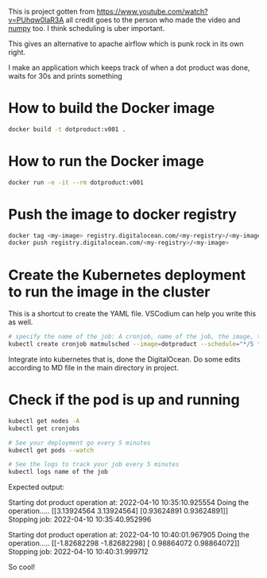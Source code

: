 This is project gotten from https://www.youtube.com/watch?v=PUhqw0laR3A all credit goes to the person who made the video and [numpy](https://numpy.org/doc/stable/index.html) too. I think scheduling is uber important.

This gives an alternative to apache airflow which is punk rock in its own right. 

I make an application which keeps track of when a dot product was done, waits for 30s and prints something

# How to build the Docker image
```bash
docker build -t dotproduct:v001 .
```

# How to run the Docker image
```bash
docker run -e -it --rm dotproduct:v001
```

# Push the image to docker registry
```bash
docker tag <my-image> registry.digitalocean.com/<my-registry>/<my-image>
docker push registry.digitalocean.com/<my-registry>/<my-image>  
```

# Create the Kubernetes deployment to run the image in the cluster
This is a shortcut to create the YAML file. VSCodium can help you write this as well.

```bash
# specify the name of the job: A cronjob, name of the job, the image, the schedule, do a check and save the file called deployments.yaml
kubectl create cronjob matmulsched --image=dotproduct --schedule="*/5 * * * *" --dry-run=client -o yaml > deployments.yaml
```
Integrate into kubernetes that is, done the DigitalOcean. Do some edits according to MD file in the main directory in project.

# Check if the pod is up and running
```bash
kubectl get nodes -A
kubectl get cronjobs

# See your deployment go every 5 minutes
kubectl get pods --watch

# See the logs to track your job every 5 minutes
kubectl logs name of the job
```

Expected output:

Starting dot product operation at:  2022-04-10 10:35:10.925554
Doing the operation.....
[[3.13924564 3.13924564]
 [0.93624891 0.93624891]]
Stopping job:  2022-04-10 10:35:40.952996


Starting dot product operation at:  2022-04-10 10:40:01.967905
Doing the operation.....
[[-1.82682298 -1.82682298]
 [ 0.98864072  0.98864072]]
Stopping job:  2022-04-10 10:40:31.999712


So cool!
